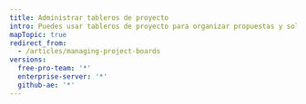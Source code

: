 ```yaml
---
title: Administrar tableros de proyecto
intro: Puedes usar tableros de proyecto para organizar propuestas y solicitudes de extracción y administrar tu flujo de trabajo a través de un repositorio u organización.
mapTopic: true
redirect_from:
  - /articles/managing-project-boards
versions:
  free-pro-team: '*'
  enterprise-server: '*'
  github-ae: '*'
---
```


